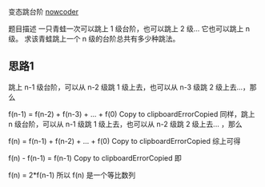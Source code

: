 
 变态跳台阶
 [nowcoder](https://www.nowcoder.com/practice/22243d016f6b47f2a6928b4313c85387?tpId=13&tqId=11162&tPage=1&rp=1&ru=/ta/coding-interviews&qru=/ta/coding-interviews/question-ranking)

 题目描述
一只青蛙一次可以跳上 1 级台阶，也可以跳上 2 级... 它也可以跳上 n 级。
 求该青蛙跳上一个 n 级的台阶总共有多少种跳法。
 
 ## 思路1
 跳上 n-1 级台阶，可以从 n-2 级跳 1 级上去，也可以从 n-3 级跳 2 级上去...，那么

 f(n-1) = f(n-2) + f(n-3) + ... + f(0)
 Copy to clipboardErrorCopied
 同样，跳上 n 级台阶，可以从 n-1 级跳 1 级上去，也可以从 n-2 级跳 2 级上去... ，那么

 f(n) = f(n-1) + f(n-2) + ... + f(0)
 Copy to clipboardErrorCopied
 综上可得

 f(n) - f(n-1) = f(n-1)
 Copy to clipboardErrorCopied
 即

 f(n) = 2*f(n-1)
 所以 f(n) 是一个等比数列
